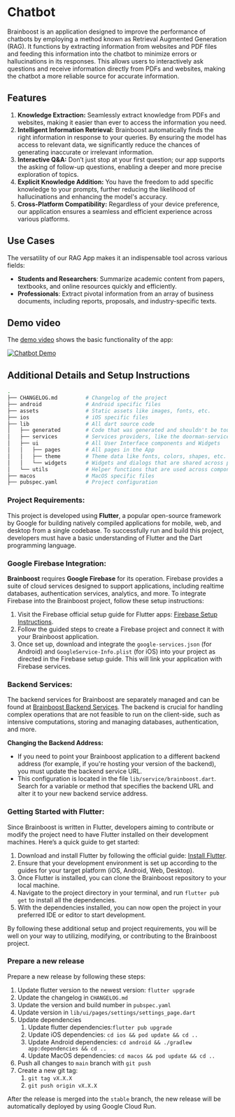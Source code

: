 # Chatbot

Brainboost is an application designed to improve the performance of chatbots by employing a method
known as Retrieval Augmented Generation (RAG). It functions by extracting information from websites
and PDF files and feeding this information into the chatbot to minimize errors or hallucinations in
its responses. This allows users to interactively ask questions and receive information directly
from PDFs and websites, making the chatbot a more reliable source for accurate information.

## Features

1. **Knowledge Extraction:** Seamlessly extract knowledge from PDFs and websites, making it easier
   than ever to access the information you need.
2. **Intelligent Information Retrieval:** Brainboost automatically finds the right information in
   response to your queries. By ensuring the model has access to relevant data, we significantly
   reduce the chances of generating inaccurate or irrelevant information.
3. **Interactive Q&A:** Don’t just stop at your first question; our app supports the asking of
   follow-up questions, enabling a deeper and more precise exploration of topics.
4. **Explicit Knowledge Addition:** You have the freedom to add specific knowledge to your prompts,
   further reducing the likelihood of hallucinations and enhancing the model's accuracy.
5. **Cross-Platform Compatibility:** Regardless of your device preference, our application ensures a
   seamless and efficient experience across various platforms.

## Use Cases

The versatility of our RAG App makes it an indispensable tool across various fields:

- **Students and Researchers**: Summarize academic content from papers, textbooks, and online
  resources quickly and efficiently.
- **Professionals**: Extract pivotal information from an array of business documents, including
  reports, proposals, and industry-specific texts.

## Demo video

The [demo video](https://youtu.be/e8Glsvh2dHo) shows the basic functionality of the app:

[![Chatbot Demo](https://img.youtube.com/vi/e8Glsvh2dHo/0.jpg)](https://youtu.be/e8Glsvh2dHo)

## Additional Details and Setup Instructions

```bash
.
├── CHANGELOG.md         # Changelog of the project
├── android              # Android specific files
├── assets               # Static assets like images, fonts, etc.
├── ios                  # iOS specific files
├── lib                  # All dart source code
│   ├── generated        # Code that was generated and shouldn't be touched!
│   ├── services         # Services providers, like the doorman-service, for UI components
│   ├── ui               # All User Interface components and Widgets
│   │   ├── pages        # All pages in the App
│   │   ├── theme        # Theme data like fonts, colors, shapes, etc.
│   │   └── widgets      # Widgets and dialogs that are shared across pages
│   └── utils            # Helper functions that are used across components
├── macos                # MacOS specific files
├── pubspec.yaml         # Project configuration

```

### Project Requirements:

This project is developed using **Flutter**, a popular open-source framework by Google for building
natively compiled applications for mobile, web, and desktop from a single codebase. To successfully
run and build this project, developers must have a basic understanding of Flutter and the Dart
programming language.

### Google Firebase Integration:

**Brainboost** requires **Google Firebase** for its operation. Firebase provides a suite of cloud
services designed to support applications, including realtime databases, authentication services,
analytics, and more. To integrate Firebase into the Brainboost project, follow these setup
instructions:

1. Visit the Firebase official setup guide for Flutter
   apps: [Firebase Setup Instructions](https://firebase.google.com/docs/flutter/setup).
2. Follow the guided steps to create a Firebase project and connect it with your Brainboost
   application.
3. Once set up, download and integrate the `google-services.json` (for Android)
   and `GoogleService-Info.plist` (for iOS) into your project as directed in the Firebase setup
   guide. This will link your application with Firebase services.

### Backend Services:

The backend services for Brainboost are separately managed and can be found
at [Brainboost Backend Services](https://github.com/pzierahn/chatbot_services). The backend is
crucial for handling complex operations that are not feasible to run on the client-side, such as
intensive computations, storing and managing databases, authentication, and more.

**Changing the Backend Address:**

- If you need to point your Brainboost application to a different backend address (for example, if
  you're hosting your version of the backend), you must update the backend service URL.
- This configuration is located in the file `lib/service/brainboost.dart`. Search for a variable or
  method that specifies the backend URL and alter it to your new backend service address.

### Getting Started with Flutter:

Since Brainboost is written in Flutter, developers aiming to contribute or modify the project need
to have Flutter installed on their development machines. Here’s a quick guide to get started:

1. Download and install Flutter by following the official
   guide: [Install Flutter](https://flutter.dev/docs/get-started/install).
2. Ensure that your development environment is set up according to the guides for your target
   platform (iOS, Android, Web, Desktop).
3. Once Flutter is installed, you can clone the Brainboost repository to your local machine.
4. Navigate to the project directory in your terminal, and run `flutter pub get` to install all the
   dependencies.
5. With the dependencies installed, you can now open the project in your preferred IDE or editor to
   start development.

By following these additional setup and project requirements, you will be well on your way to
utilizing, modifying, or contributing to the Brainboost project.

### Prepare a new release

Prepare a new release by following these steps:

1. Update flutter version to the newest version: `flutter upgrade`
2. Update the changelog in `CHANGELOG.md`
3. Update the version and build number in `pubspec.yaml`
4. Update version in `lib/ui/pages/settings/settings_page.dart`
5. Update dependencies
    1. Update flutter dependencies:`flutter pub upgrade`
    2. Update iOS dependencies: `cd ios && pod update && cd ..`
    3. Update Android dependencies: `cd android && ./gradlew app:dependencies && cd ..`
    4. Update MacOS dependencies: `cd macos && pod update && cd ..`
6. Push all changes to `main` branch with `git push`
7. Create a new git tag:
    1. `git tag vX.X.X`
    2. `git push origin vX.X.X`

After the release is merged into the `stable` branch, the new release will be automatically deployed
by using Google Cloud Run.